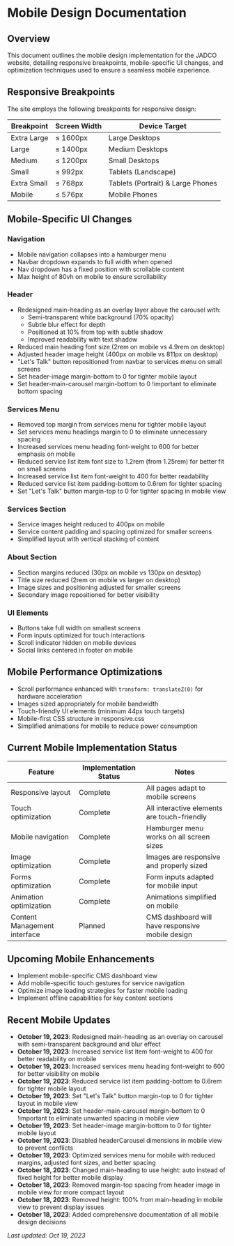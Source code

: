 # Mobile Design Documentation

## Overview
This document outlines the mobile design implementation for the JADCO website, detailing responsive breakpoints, mobile-specific UI changes, and optimization techniques used to ensure a seamless mobile experience.

## Responsive Breakpoints

The site employs the following breakpoints for responsive design:

| Breakpoint | Screen Width | Device Target |
|------------|--------------|---------------|
| Extra Large | ≤ 1600px | Large Desktops |
| Large | ≤ 1400px | Medium Desktops |
| Medium | ≤ 1200px | Small Desktops |
| Small | ≤ 992px | Tablets (Landscape) |
| Extra Small | ≤ 768px | Tablets (Portrait) & Large Phones |
| Mobile | ≤ 576px | Mobile Phones |

## Mobile-Specific UI Changes

### Navigation
- Mobile navigation collapses into a hamburger menu
- Navbar dropdown expands to full width when opened
- Nav dropdown has a fixed position with scrollable content
- Max height of 80vh on mobile to ensure scrollability

### Header
- Redesigned main-heading as an overlay layer above the carousel with:
  - Semi-transparent white background (70% opacity)
  - Subtle blur effect for depth
  - Positioned at 10% from top with subtle shadow
  - Improved readability with text shadow
- Reduced main heading font size (2rem on mobile vs 4.9rem on desktop)
- Adjusted header image height (400px on mobile vs 811px on desktop)
- "Let's Talk" button repositioned from navbar to services menu on small screens
- Set header-image margin-bottom to 0 for tighter mobile layout
- Set header-main-carousel margin-bottom to 0 !important to eliminate bottom spacing

### Services Menu
- Removed top margin from services menu for tighter mobile layout
- Set services menu headings margin to 0 to eliminate unnecessary spacing
- Increased services menu heading font-weight to 600 for better emphasis on mobile
- Reduced service list item font size to 1.2rem (from 1.25rem) for better fit on small screens
- Increased service list item font-weight to 400 for better readability
- Reduced service list item padding-bottom to 0.6rem for tighter spacing
- Set "Let's Talk" button margin-top to 0 for tighter spacing in mobile view

### Services Section
- Service images height reduced to 400px on mobile
- Service content padding and spacing optimized for smaller screens
- Simplified layout with vertical stacking of content

### About Section
- Section margins reduced (30px on mobile vs 130px on desktop)
- Title size reduced (2rem on mobile vs larger on desktop)
- Image sizes and positioning adjusted for smaller screens
- Secondary image repositioned for better visibility

### UI Elements
- Buttons take full width on smallest screens
- Form inputs optimized for touch interactions
- Scroll indicator hidden on mobile devices
- Social links centered in footer on mobile

## Mobile Performance Optimizations

- Scroll performance enhanced with `transform: translateZ(0)` for hardware acceleration
- Images sized appropriately for mobile bandwidth
- Touch-friendly UI elements (minimum 44px touch targets)
- Mobile-first CSS structure in responsive.css
- Simplified animations for mobile to reduce power consumption

## Current Mobile Implementation Status

| Feature | Implementation Status | Notes |
|---------|----------------------|-------|
| Responsive layout | Complete | All pages adapt to mobile screens |
| Touch optimization | Complete | All interactive elements are touch-friendly |
| Mobile navigation | Complete | Hamburger menu works on all screen sizes |
| Image optimization | Complete | Images are responsive and properly sized |
| Forms optimization | Complete | Form inputs adapted for mobile input |
| Animation optimization | Complete | Animations simplified on mobile |
| Content Management interface | Planned | CMS dashboard will have responsive mobile design |

## Upcoming Mobile Enhancements

- Implement mobile-specific CMS dashboard view
- Add mobile-specific touch gestures for service navigation
- Optimize image loading strategies for faster mobile loading
- Implement offline capabilities for key content sections

## Recent Mobile Updates

- **October 19, 2023**: Redesigned main-heading as an overlay on carousel with semi-transparent background and blur effect
- **October 19, 2023**: Increased service list item font-weight to 400 for better readability on mobile
- **October 19, 2023**: Increased services menu heading font-weight to 600 for better visibility on mobile
- **October 19, 2023**: Reduced service list item padding-bottom to 0.6rem for tighter mobile layout
- **October 19, 2023**: Set "Let's Talk" button margin-top to 0 for tighter layout in mobile view
- **October 19, 2023**: Set header-main-carousel margin-bottom to 0 !important to eliminate unwanted spacing in mobile view
- **October 19, 2023**: Set header-image margin-bottom to 0 for tighter mobile layout
- **October 19, 2023**: Disabled headerCarousel dimensions in mobile view to prevent conflicts
- **October 19, 2023**: Optimized services menu for mobile with reduced margins, adjusted font sizes, and better spacing
- **October 18, 2023**: Changed main-heading to use height: auto instead of fixed height for better mobile display
- **October 18, 2023**: Removed margin-top spacing from header image in mobile view for more compact layout
- **October 18, 2023**: Removed height: 100% from main-heading in mobile view to prevent display issues
- **October 18, 2023**: Added comprehensive documentation of all mobile design decisions

*Last updated: Oct 19, 2023* 